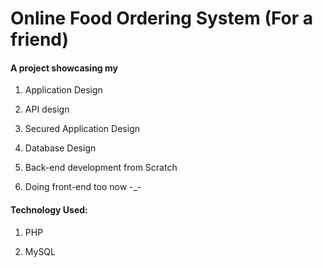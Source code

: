 # Online Food Ordering System (For a friend)

#### A project showcasing my

1. Application Design

2. API design

3. Secured Application Design

4. Database Design

5. Back-end development from Scratch

6. Doing front-end too now -_-

#### Technology Used:

1. PHP

2. MySQL

